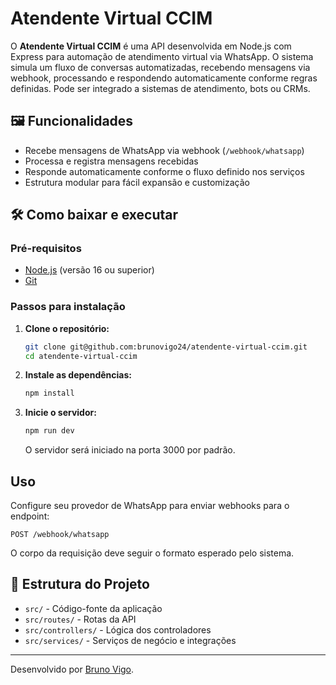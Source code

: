 # Atendente Virtual CCIM

O **Atendente Virtual CCIM** é uma API desenvolvida em Node.js com Express para automação de atendimento virtual via WhatsApp. O sistema simula um fluxo de conversas automatizadas, recebendo mensagens via webhook, processando e respondendo automaticamente conforme regras definidas. Pode ser integrado a sistemas de atendimento, bots ou CRMs.

## 🖼️ Funcionalidades

- Recebe mensagens de WhatsApp via webhook (`/webhook/whatsapp`)
- Processa e registra mensagens recebidas
- Responde automaticamente conforme o fluxo definido nos serviços
- Estrutura modular para fácil expansão e customização

## 🛠️  Como baixar e executar

### Pré-requisitos

- [Node.js](https://nodejs.org/) (versão 16 ou superior)
- [Git](https://git-scm.com/)

### Passos para instalação

1. **Clone o repositório:**
   ```bash
   git clone git@github.com:brunovigo24/atendente-virtual-ccim.git
   cd atendente-virtual-ccim
   ```

2. **Instale as dependências:**
   ```bash
   npm install
   ```

3. **Inicie o servidor:**
   ```bash
   npm run dev
   ```
   O servidor será iniciado na porta 3000 por padrão.

## Uso

Configure seu provedor de WhatsApp para enviar webhooks para o endpoint:
```
POST /webhook/whatsapp
```
O corpo da requisição deve seguir o formato esperado pelo sistema.

## 📂 Estrutura do Projeto

- `src/` - Código-fonte da aplicação
- `src/routes/` - Rotas da API
- `src/controllers/` - Lógica dos controladores
- `src/services/` - Serviços de negócio e integrações

---

Desenvolvido por [Bruno Vigo](https://www.linkedin.com/in/bruno-vigo-506026206/).
